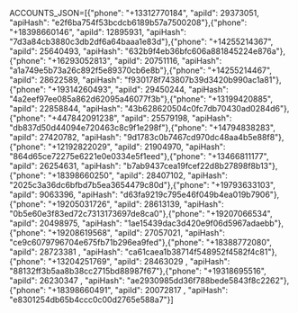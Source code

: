 ACCOUNTS_JSON=[{"phone": "+13312770184", "apiId": 29373051, "apiHash": "e2f6ba754f53bcdcb6189b57a7500208"},{"phone": "+18398660146", "apiId": 12895931, "apiHash": "7d3a84cb3880c3db2df6a64baaa1e83d"},{"phone": "+14255214367", "apiId": 25640493, "apiHash": "632b9f4eb36bfc606a881845224e876a"},{"phone": "+16293052813", "apiId": 20751116, "apiHash": "a1a749e5b73a26c892f5e89370cb6e8b"},{"phone": "+14255214467", "apiId": 28622589, "apiHash": "f930178f743807b39d3420b990ac1a81"},{"phone": "+19314260493", "apiId": 29450244, "apiHash": "4a2eef97ee085a862d62095a46077f3b"},{"phone": "+13199420885", "apiId": 22858844, "apiHash": "43b628620504c0fc7db70430ad0284d6"},{"phone": "+447842091238", "apiId": 25579198, "apiHash": "db837d50d44094e720463c8c9f1e298f"},{"phone": "+14794838283", "apiId": 27420782, "apiHash": "9d1783c0b7467cd970dc48aa4b5e88f8"},{"phone": "+12192822029", "apiId": 21904970, "apiHash": "864d65ce72275e6221e0e0334e5f1eed"},{"phone": "+13466811177", "apiId": 26254631, "apiHash": "b7ab9437cea19fcef22d8b27898f8b13"},{"phone": "+18398660250", "apiId": 28407102, "apiHash": "2025c3a36dc6bfbd7b5ea3654479c80d"},{"phone": "+19793633103", "apiId": 9063396, "apiHash": "d63fa9219c795e46f049b4ea019b7906"},{"phone": "+19205031726", "apiId": 28613139, "apiHash": "0b5e60e3f83ed72c7313173697de8ca0"},{"phone": "+19207066534", "apiId": 20498975, "apiHash": "1ae15439dac3d420e9f06d5967adaebb"},{"phone": "+19208619568", "apiId": 27057021, "apiHash": "ce9c6079796704e675fb71b296ea9fed"},{"phone": "+18388772080", "apiId": 28723381 , "apiHash": "ca61caea1b38714f548952f4582f4c81"},{"phone": "+13204251769", "apiId": 28463029 , "apiHash": "88132ff3b5aa8b38cc2715bd88987f67"},{"phone": "+19318695516", "apiId": 26230347 , "apiHash": "ae2930985dd36f788bede5843f8c2262"},{"phone": "+18398660491", "apiId": 20072817 , "apiHash": "e8301254db65b4ccc0c00d2765e588a7"}]